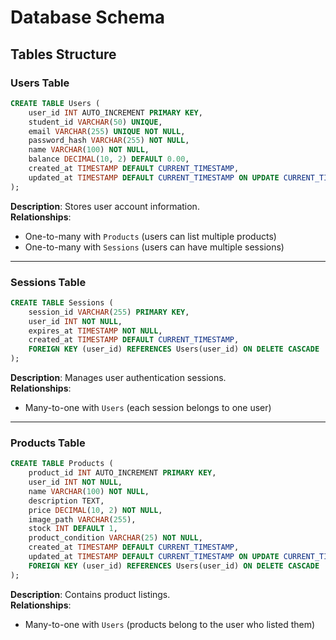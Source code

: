 # Database Schema
 
## Tables Structure
 
### Users Table
```sql
CREATE TABLE Users (
    user_id INT AUTO_INCREMENT PRIMARY KEY,
    student_id VARCHAR(50) UNIQUE,
    email VARCHAR(255) UNIQUE NOT NULL,
    password_hash VARCHAR(255) NOT NULL,
    name VARCHAR(100) NOT NULL,
    balance DECIMAL(10, 2) DEFAULT 0.00,
    created_at TIMESTAMP DEFAULT CURRENT_TIMESTAMP,
    updated_at TIMESTAMP DEFAULT CURRENT_TIMESTAMP ON UPDATE CURRENT_TIMESTAMP
);
```
**Description**: Stores user account information.  
**Relationships**:  
- One-to-many with `Products` (users can list multiple products)  
- One-to-many with `Sessions` (users can have multiple sessions)
 
---
 
### Sessions Table
```sql
CREATE TABLE Sessions (
    session_id VARCHAR(255) PRIMARY KEY,
    user_id INT NOT NULL,
    expires_at TIMESTAMP NOT NULL,
    created_at TIMESTAMP DEFAULT CURRENT_TIMESTAMP,
    FOREIGN KEY (user_id) REFERENCES Users(user_id) ON DELETE CASCADE
);
```
**Description**: Manages user authentication sessions.  
**Relationships**:  
- Many-to-one with `Users` (each session belongs to one user)
 
---
 
### Products Table
```sql
CREATE TABLE Products (
    product_id INT AUTO_INCREMENT PRIMARY KEY,
    user_id INT NOT NULL,
    name VARCHAR(100) NOT NULL,
    description TEXT,
    price DECIMAL(10, 2) NOT NULL,
    image_path VARCHAR(255),
    stock INT DEFAULT 1,
    product_condition VARCHAR(25) NOT NULL,
    created_at TIMESTAMP DEFAULT CURRENT_TIMESTAMP,
    updated_at TIMESTAMP DEFAULT CURRENT_TIMESTAMP ON UPDATE CURRENT_TIMESTAMP,
    FOREIGN KEY (user_id) REFERENCES Users(user_id) ON DELETE CASCADE
);
```
**Description**: Contains product listings.  
**Relationships**:  
- Many-to-one with `Users` (products belong to the user who listed them)
